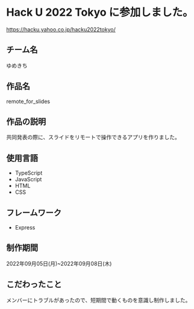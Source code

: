 # Hack U 2022 Tokyo に参加しました。
https://hacku.yahoo.co.jp/hacku2022tokyo/

## チーム名
ゆめきち

## 作品名
remote_for_slides

## 作品の説明
共同発表の際に、スライドをリモートで操作できるアプリを作りました。

## 使用言語
- TypeScript
- JavaScript
- HTML
- CSS

## フレームワーク
- Express

## 制作期間
2022年09月05日(月)~2022年09月08日(木)

## こだわったこと
メンバーにトラブルがあったので、短期間で動くものを意識し制作しました。
